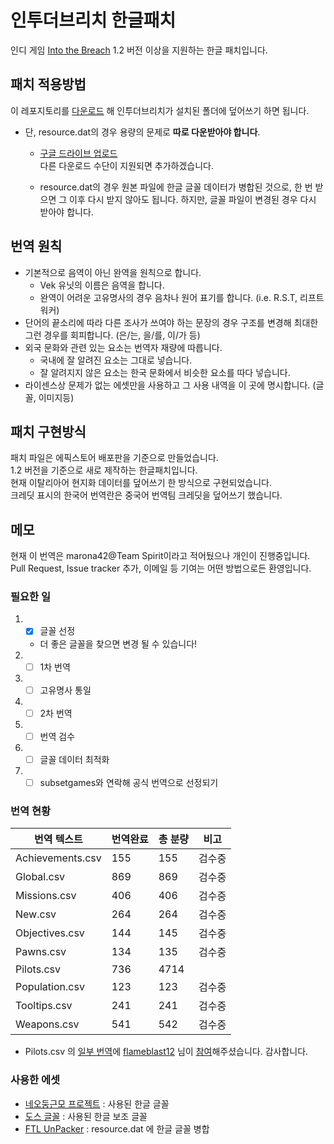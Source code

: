 # 인투더브리치 한글패치
인디 게임 [Into the Breach](http://subsetgames.com/itb.html) 1.2 버전 이상을 지원하는 한글 패치입니다.
## 패치 적용방법

이 레포지토리를 [다운로드](https://github.com/marona42/ITBKoreanPatch/archive/main.zip) 해 인투더브리치가 설치된 폴더에 덮어쓰기 하면 됩니다.  

- 단, resource.dat의 경우 용량의 문제로 __따로 다운받아야 합니다__.  
  - [구글 드라이브 업로드](https://drive.google.com/file/d/1I6SxLHsE6vhBt9W1z1CmVSrLqiUNethH/view?usp=sharing)  
  다른 다운로드 수단이 지원되면 추가하겠습니다.

  - resource.dat의 경우 원본 파일에 한글 글꼴 데이터가 병합된 것으로, 한 번 받으면 그 이후 다시 받지 않아도 됩니다. 하지만, 글꼴 파일이 변경된 경우 다시 받아야 합니다.

## 번역 원칙

- 기본적으로 음역이 아닌 완역을 원칙으로 합니다.
  - Vek 유닛의 이름은 음역을 합니다.
  - 완역이 어려운 고유명사의 경우 음차나 원어 표기를 합니다. (i.e. R.S.T, 리프트 워커)
- 단어의 끝소리에 따라 다른 조사가 쓰여야 하는 문장의 경우 구조를 변경해 최대한 그런 경우를 회피합니다. (은/는, 을/를, 이/가 등)
- 외국 문화와 관련 있는 요소는 번역자 재량에 따릅니다.
  - 국내에 잘 알려진 요소는 그대로 넣습니다.
  - 잘 알려지지 않은 요소는 한국 문화에서 비슷한 요소를 따다 넣습니다.
- 라이센스상 문제가 없는 에셋만을 사용하고 그 사용 내역을 이 곳에 명시합니다. (글꼴, 이미지등)  

## 패치 구현방식

패치 파일은 에픽스토어 배포판을 기준으로 만들었습니다.  
1.2 버전을 기준으로 새로 제작하는 한글패치입니다.  
현재 이탈리아어 현지화 데이터를 덮어쓰기 한 방식으로 구현되었습니다.  
크레딧 표시의 한국어 번역란은 중국어 번역팀 크레딧을 덮어쓰기 했습니다.  

## 메모

현재 이 번역은 marona42@Team Spirit이라고 적어뒀으나 개인이 진행중입니다.
Pull Request, Issue tracker 추가, 이메일 등 기여는 어떤 방법으로든 환영입니다.

### 필요한 일

1. - [x] 글꼴 선정  
   - 더 좋은 글꼴을 찾으면 변경 될 수 있습니다!
2. - [ ] 1차 번역  
3. - [ ] 고유명사 통일  
4. - [ ] 2차 번역  
5. - [ ] 번역 검수  
6. - [ ] 글꼴 데이터 최적화  
7. - [ ] subsetgames와 연락해 공식 번역으로 선정되기  
  
### 번역 현황

| 번역 텍스트      | 번역완료 | 총 분량 | 비고 |
|------------------|----------|---------|----|
| Achievements.csv |    155   |   155   | 검수중 |
| Global.csv       |    869   |   869   | 검수중 |
| Missions.csv     |    406   |   406   | 검수중 |
| New.csv          |    264   |   264   | 검수중 |
| Objectives.csv   |    144   |   145   | 검수중 |
| Pawns.csv        |    134   |   135   | 검수중 |
| Pilots.csv       |    736   |   4714  |    |
| Population.csv   |    123   |   123   | 검수중 |
| Tooltips.csv     |    241   |   241   | 검수중 |
| Weapons.csv      |    541   |   542   | 검수중 |
 
 - Pilots.csv 의 [일부 번역](https://github.com/marona42/ITBKoreanPatch/commit/a672bcd744201f3902eae86b7ca037ea623759eb)에 [flameblast12](https://github.com/flameblast12) 님이 [참여](https://github.com/marona42/ITBKoreanPatch/pull/1)해주셨습니다. 감사합니다. 

### 사용한 에셋

- [네오둥근모 프로젝트](https://github.com/Dalgona/neodgm) : 사용된 한글 글꼴  
- [도스 글꼴](https://github.com/hurss/fonts) : 사용된 한글 보조 글꼴  
- [FTL UnPacker](https://subsetgames.com/forum/viewtopic.php?t=2788) : resource.dat 에 한글 글꼴 병합
